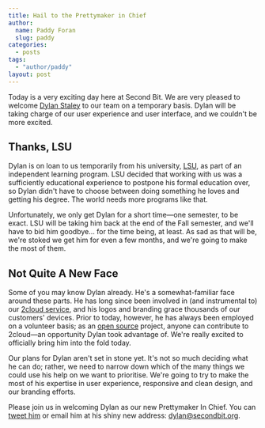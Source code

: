 ```yaml
---
title: Hail to the Prettymaker in Chief
author:
  name: Paddy Foran
  slug: paddy
categories:
  - posts
tags:
  - "author/paddy"
layout: post
---
```

Today is a very exciting day here at Second Bit. We are very pleased to welcome [Dylan Staley](/team/dylan) to our team on a temporary basis. Dylan will be taking charge of our user experience and user interface, and we couldn't be more excited.

<!-- break -->

## Thanks, LSU

Dylan is on loan to us temporarily from his university, [LSU](http://www.lsu.edu), as part of an independent learning program. LSU decided that working with us was a sufficiently educational experience to postpone his formal education over, so Dylan didn't have to choose between doing something he loves and getting his degree. The world needs more programs like that.

Unfortunately, we only get Dylan for a short time&mdash;one semester, to be exact. LSU will be taking him back at the end of the Fall semester, and we'll have to bid him goodbye... for the time being, at least. As sad as that will be, we're stoked we get him for even a few months, and we're going to make the most of them.

## Not Quite A New Face

Some of you may know Dylan already. He's a somewhat-familiar face around these parts. He has long since been involved in (and instrumental to) our [2cloud service](http://www.2cloudproject.com), and his logos and branding grace thousands of our customers' devices. Prior to today, however, he has always been employed on a volunteer basis; as an [open source](https://github.com/2cloud) project, anyone can contribute to 2cloud&mdash;an opportunity Dylan took advantage of. We're really excited to officially bring him into the fold today.

Our plans for Dylan aren't set in stone yet. It's not so much deciding what he can do; rather, we need to narrow down which of the many things we could use his help on we want to prioritise. We're going to try to make the most of his expertise in user experience, responsive and clean design, and our branding efforts.

Please join us in welcoming Dylan as our new Prettymaker In Chief. You can [tweet him](https://twitter.com/dstaley) or email him at his shiny new address: [dylan@secondbit.org](mailto:dylan@secondbit.org).
